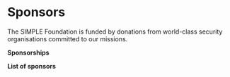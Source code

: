 # Sponsors

The SIMPLE Foundation is funded by donations from world-class security organisations committed to our missions.

**Sponsorships**

**List of sponsors**